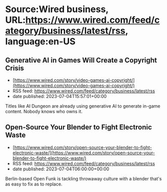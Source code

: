 # Source:Wired business, URL:https://www.wired.com/feed/category/business/latest/rss, language:en-US

## Generative AI in Games Will Create a Copyright Crisis
 - [https://www.wired.com/story/video-games-ai-copyright/](https://www.wired.com/story/video-games-ai-copyright/)
 - RSS feed: https://www.wired.com/feed/category/business/latest/rss
 - date published: 2023-07-04T15:57:01+00:00

Titles like AI Dungeon are already using generative AI to generate in-game content. Nobody knows who owns it.

## Open-Source Your Blender to Fight Electronic Waste
 - [https://www.wired.com/story/open-source-your-blender-to-fight-electronic-waste/](https://www.wired.com/story/open-source-your-blender-to-fight-electronic-waste/)
 - RSS feed: https://www.wired.com/feed/category/business/latest/rss
 - date published: 2023-07-04T06:00:00+00:00

Berlin-based Open Funk is tackling throwaway culture with a blender that's as easy to fix as to replace.

